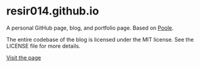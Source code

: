 # resir014.github.io

A personal GitHub page, blog, and portfolio page. Based on [Poole](http://getpoole.com/).

The entire codebase of the blog is licensed under the MIT license. See the LICENSE file for more details.

[Visit the page](http://resir014.github.io/)
